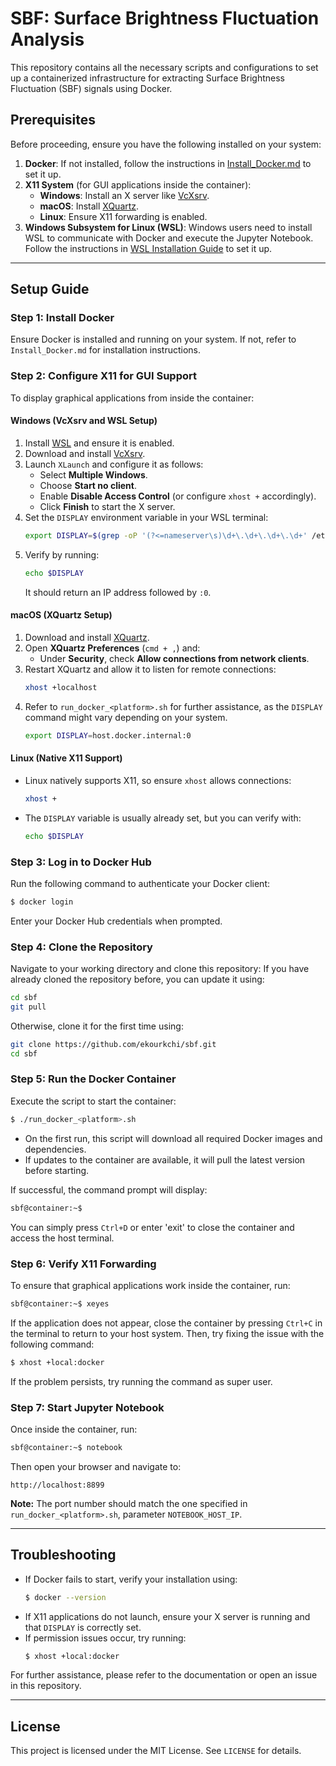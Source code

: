 # SBF: Surface Brightness Fluctuation Analysis

This repository contains all the necessary scripts and configurations to set up a containerized infrastructure for extracting Surface Brightness Fluctuation (SBF) signals using Docker.

## Prerequisites
Before proceeding, ensure you have the following installed on your system:

1. **Docker**: If not installed, follow the instructions in [Install_Docker.md](Install_Docker.md) to set it up.
2. **X11 System** (for GUI applications inside the container):
   - **Windows**: Install an X server like [VcXsrv](https://sourceforge.net/projects/vcxsrv/).
   - **macOS**: Install [XQuartz](https://www.xquartz.org/).
   - **Linux**: Ensure X11 forwarding is enabled.
3. **Windows Subsystem for Linux (WSL)**: Windows users need to install WSL to communicate with Docker and execute the Jupyter Notebook. Follow the instructions in [WSL Installation Guide](https://docs.microsoft.com/en-us/windows/wsl/install) to set it up.

---
## Setup Guide

### Step 1: Install Docker
Ensure Docker is installed and running on your system. If not, refer to `Install_Docker.md` for installation instructions.

### Step 2: Configure X11 for GUI Support
To display graphical applications from inside the container:

#### **Windows (VcXsrv and WSL Setup)**
1. Install [WSL](https://docs.microsoft.com/en-us/windows/wsl/install) and ensure it is enabled.
2. Download and install [VcXsrv](https://sourceforge.net/projects/vcxsrv/).
3. Launch `XLaunch` and configure it as follows:
   - Select **Multiple Windows**.
   - Choose **Start no client**.
   - Enable **Disable Access Control** (or configure `xhost +` accordingly).
   - Click **Finish** to start the X server.
4. Set the `DISPLAY` environment variable in your WSL terminal:
   ```sh
   export DISPLAY=$(grep -oP '(?<=nameserver\s)\d+\.\d+\.\d+\.\d+' /etc/resolv.conf):0
   ```
5. Verify by running:
   ```sh
   echo $DISPLAY
   ```
   It should return an IP address followed by `:0`.

#### **macOS (XQuartz Setup)**
1. Download and install [XQuartz](https://www.xquartz.org/).
2. Open **XQuartz Preferences** (`cmd + ,`) and:
   - Under **Security**, check **Allow connections from network clients**.
3. Restart XQuartz and allow it to listen for remote connections:
   ```sh
   xhost +localhost
   ```
4. Refer to `run_docker_<platform>.sh` for further assistance, as the `DISPLAY` command might vary depending on your system.
   ```sh
   export DISPLAY=host.docker.internal:0
   ```

#### **Linux (Native X11 Support)**
- Linux natively supports X11, so ensure `xhost` allows connections:
  ```sh
  xhost +
  ```
- The `DISPLAY` variable is usually already set, but you can verify with:
  ```sh
  echo $DISPLAY
  ```

### Step 3: Log in to Docker Hub
Run the following command to authenticate your Docker client:
```sh
$ docker login
```
Enter your Docker Hub credentials when prompted.

### Step 4: Clone the Repository
Navigate to your working directory and clone this repository:
If you have already cloned the repository before, you can update it using:
```sh
cd sbf
git pull
```
Otherwise, clone it for the first time using:
```sh
git clone https://github.com/ekourkchi/sbf.git
cd sbf
```

### Step 5: Run the Docker Container
Execute the script to start the container:
```sh
$ ./run_docker_<platform>.sh
```
- On the first run, this script will download all required Docker images and dependencies.
- If updates to the container are available, it will pull the latest version before starting.

If successful, the command prompt will display:
```sh
sbf@container:~$
```

You can simply press `Ctrl+D` or enter 'exit' to close the container and access the host terminal.

### Step 6: Verify X11 Forwarding
To ensure that graphical applications work inside the container, run:
```sh
sbf@container:~$ xeyes
```
If the application does not appear, close the container by pressing `Ctrl+C` in the terminal to return to your host system. Then, try fixing the issue with the following command:
```sh
$ xhost +local:docker
```

If the problem persists, try running the command as super user.

### Step 7: Start Jupyter Notebook
Once inside the container, run:
```sh
sbf@container:~$ notebook
```
Then open your browser and navigate to:
```
http://localhost:8899
```
**Note:** The port number should match the one specified in `run_docker_<platform>.sh`, parameter `NOTEBOOK_HOST_IP`.

---
## Troubleshooting
- If Docker fails to start, verify your installation using:
  ```sh
  $ docker --version
  ```
- If X11 applications do not launch, ensure your X server is running and that `DISPLAY` is correctly set.
- If permission issues occur, try running:
  ```sh
  $ xhost +local:docker
  ```

For further assistance, please refer to the documentation or open an issue in this repository.

---
## License
This project is licensed under the MIT License. See `LICENSE` for details.

